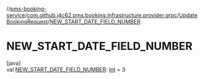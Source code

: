//[pms-booking-service](../../../index.md)/[com.github.j4c62.pms.booking.infrastructure.provider.grpc](../index.md)/[UpdateBookingRequest](index.md)/[NEW_START_DATE_FIELD_NUMBER](-n-e-w_-s-t-a-r-t_-d-a-t-e_-f-i-e-l-d_-n-u-m-b-e-r.md)

# NEW_START_DATE_FIELD_NUMBER

[java]\
val [NEW_START_DATE_FIELD_NUMBER](-n-e-w_-s-t-a-r-t_-d-a-t-e_-f-i-e-l-d_-n-u-m-b-e-r.md): [Int](https://kotlinlang.org/api/core/kotlin-stdlib/kotlin/-int/index.html) = 3